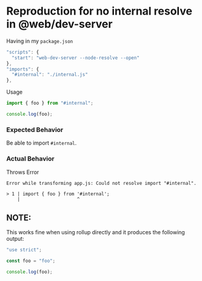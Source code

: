 # Reproduction for no internal resolve in @web/dev-server

Having in my `package.json`

```js
"scripts": {
  "start": "web-dev-server --node-resolve --open"
},
"imports": {
  "#internal": "./internal.js"
},
```

Usage

```js
import { foo } from "#internal";

console.log(foo);
```

### Expected Behavior

Be able to import `#internal`.

### Actual Behavior

Throws Error

```
Error while transforming app.js: Could not resolve import "#internal".

> 1 | import { foo } from '#internal';
    |                     ^
```

## NOTE:

This works fine when using rollup directly and it produces the following output:

```js
"use strict";

const foo = "foo";

console.log(foo);
```
